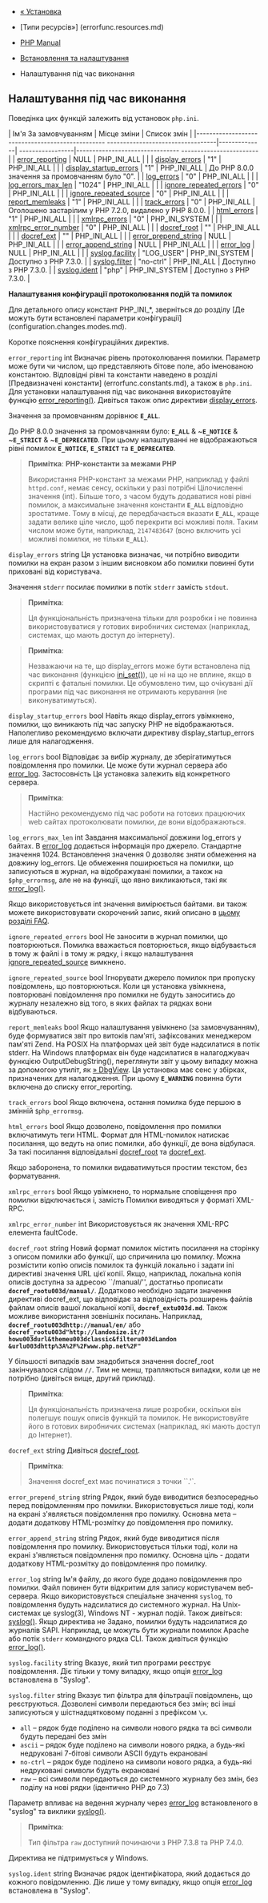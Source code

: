 - [« Установка](errorfunc.installation.md)
- [Типи ресурсів»] (errorfunc.resources.md)

- [PHP Manual](index.md)
- [Встановлення та налаштування](errorfunc.setup.md)
- Налаштування під час виконання

## Налаштування під час виконання

Поведінка цих функцій залежить від установок `php.ini`.

| Ім'я За замовчуванням | Місце зміни | Список змін |
|------------------------------------------------- ----------------------------------|--------------| -----------------|-------------------------------- ------------------------|
| [error_reporting](errorfunc.configuration.md#ini.error-reporting) | NULL | PHP_INI_ALL | |
| [display_errors](errorfunc.configuration.md#ini.display-errors) | "1" | PHP_INI_ALL | |
| [display_startup_errors](errorfunc.configuration.md#ini.display-startup-errors) | "1" | PHP_INI_ALL | До PHP 8.0.0 значення за промовчанням було "0". |
| [log_errors](errorfunc.configuration.md#ini.log-errors) | "0" | PHP_INI_ALL | |
| [log_errors_max_len](errorfunc.configuration.md#ini.log-errors-max-len) | "1024" | PHP_INI_ALL | |
| [ignore_repeated_errors](errorfunc.configuration.md#ini.ignore-repeated-errors) | "0" | PHP_INI_ALL | |
| [ignore_repeated_source](errorfunc.configuration.md#ini.ignore-repeated-source) | "0" | PHP_INI_ALL | |
| [report_memleaks](errorfunc.configuration.md#ini.report-memleaks) | "1" | PHP_INI_ALL | |
| [track_errors](errorfunc.configuration.md#ini.track-errors) | "0" | PHP_INI_ALL | Оголошено застарілим у PHP 7.2.0, видалено у PHP 8.0.0. |
| [html_errors](errorfunc.configuration.md#ini.md-errors) | "1" | PHP_INI_ALL | |
| [xmlrpc_errors](errorfunc.configuration.md#ini.xmlrpc-errors) | "0" | PHP_INI_SYSTEM | |
| [xmlrpc_error_number](errorfunc.configuration.md#ini.xmlrpc-error-number) | "0" | PHP_INI_ALL | |
| [docref_root](errorfunc.configuration.md#ini.docref-root) | "" | PHP_INI_ALL | |
| [docref_ext](errorfunc.configuration.md#ini.docref-ext) | "" | PHP_INI_ALL | |
| [error_prepend_string](errorfunc.configuration.md#ini.error-prepend-string) | NULL | PHP_INI_ALL | |
| [error_append_string](errorfunc.configuration.md#ini.error-append-string) | NULL | PHP_INI_ALL | |
| [error_log](errorfunc.configuration.md#ini.error-log) | NULL | PHP_INI_ALL | |
| [syslog.facility](errorfunc.configuration.md#ini.syslog.facility) | "LOG_USER" | PHP_INI_SYSTEM | Доступно з PHP 7.3.0. |
| [syslog.filter](errorfunc.configuration.md#ini.syslog.filter) | "no-ctrl" | PHP_INI_ALL | Доступно з PHP 7.3.0. |
| [syslog.ident](errorfunc.configuration.md#ini.syslog.ident) | "php" | PHP_INI_SYSTEM | Доступно з PHP 7.3.0. |

**Налаштування конфігурації протоколювання подій та помилок**

Для детального опису констант PHP_INI\_\*, зверніться до розділу [Де
можуть бути встановлені параметри
конфігурації] (configuration.changes.modes.md).

Коротке пояснення конфігураційних директив.

`error_reporting` int
Визначає рівень протоколювання помилки. Параметр може бути чи числом,
що представляють бітове поле, або іменованою константою.
Відповідні рівні та константи наведено в розділі [Предвизначені
константи] (errorfunc.constants.md), а також в `php.ini`. Для установки
налаштування під час виконання використовуйте функцію
[error_reporting()](function.error-reporting.md). Дивіться також
опис директиви
[display_errors](errorfunc.configuration.md#ini.display-errors).

Значення за промовчанням дорівнює **`E_ALL`**.

До PHP 8.0.0 значення за промовчанням було: **`E_ALL`** & \~**`E_NOTICE`**
& \~**`E_STRICT`** & \~**`E_DEPRECATED`**. При цьому налаштуванні не
відображаються рівні помилок **`E_NOTICE`**, **`E_STRICT`** та
**`E_DEPRECATED`**.

> **Примітка**: **PHP-константи за межами PHP**
>
> Використання PHP-констант за межами PHP, наприклад у файлі
> `httpd.conf`, немає сенсу, оскільки у разі потрібні
> Цілочисленні значення (int). Більше того, з часом будуть
> додаватися нові рівні помилок, а максимальне значення константи
> **`E_ALL`** відповідно зростатиме. Тому в місці, де
> передбачається вказати **`E_ALL`**, краще задати велике ціле число,
> щоб перекрити всі можливі поля. Таким числом може бути,
> наприклад, `2147483647` (воно включить усі можливі помилки, не тільки
> **`E_ALL`**).

`display_errors` string
Ця установка визначає, чи потрібно виводити помилки на екран разом з
іншим висновком або помилки повинні бути приховані від користувача.

Значення ``stderr`` посилає помилки в потік `stderr` замість `stdout`.

> **Примітка**:
>
> Ця функціональність призначена тільки для розробки і не повинна
> використовуватися у готових виробничих системах (наприклад,
> системах, що мають доступ до інтернету).

> **Примітка**:
>
> Незважаючи на те, що display_errors може бути встановлена під час
> виконання (функцією [ini_set()](function.ini-set.md)), це ні на
що не вплине, якщо в скрипті є фатальні помилки. Це обумовлено
> тим, що очікувані дії програми під час виконання не отримають
> керування (не виконуватимуться).

`display_startup_errors` bool
Навіть якщо display_errors увімкнено, помилки, що виникають під час запуску
PHP не відображаються. Наполегливо рекомендуємо включати директиву
display_startup_errors лише для налагодження.

`log_errors` bool
Відповідає за вибір журналу, де зберігатимуться повідомлення про
помилки. Це може бути журнал сервера або
[error_log](errorfunc.configuration.md#ini.error-log). Застосовність
Ця установка залежить від конкретного сервера.

> **Примітка**:
>
> Настійно рекомендуємо під час роботи на готових працюючих web сайтах
> протоколювати помилки, де вони відображаються.

`log_errors_max_len` int
Завдання максимальної довжини log_errors у байтах. В
[error_log](errorfunc.configuration.md#ini.error-log) додається
інформація про джерело. Стандартне значення 1024. Встановлення значення
0 дозволяє зняти обмеження на довжину log_errors. Це обмеження
поширюється на помилки, що записуються в журнал, на відображувані
помилки, а також на `$php_errormsg`, але не на функції, що явно викликаються,
такі як [error_log()](function.error-log.md).

Якщо використовується int значення вимірюється байтами. ви також можете
використовувати скорочений запис, який описано в [цьому розділі
FAQ](faq.using.md#faq.using.shorthandbytes).

`ignore_repeated_errors` bool
Не заносити в журнал помилки, що повторюються. Помилка вважається
повторюється, якщо відбувається в тому ж файлі і в тому ж рядку, і якщо
налаштування
[ignore_repeated_source](errorfunc.configuration.md#ini.ignore-repeated-source)
вимкнено.

`ignore_repeated_source` bool
Ігнорувати джерело помилок при пропуску повідомлень, що повторюються. Коли
ця установка увімкнена, повторювані повідомлення про помилки не будуть
заноситись до журналу незалежно від того, в яких файлах та рядках
вони відбуваються.

`report_memleaks` bool
Якщо налаштування увімкнено (за замовчуванням), буде формуватися звіт про
витоків пам'яті, зафіксованих менеджером пам'яті Zend. На POSIX
На платформах цей звіт буде надсилатися в потік stderr. На Windows
платформах він буде надсилатися в налагоджувач функцією OutputDebugString(),
переглянути звіт у цьому випадку можна за допомогою утиліт, як
[» DbgView](http://technet.microsoft.com/en-us/sysinternals/bb896647).
Ця установка має сенс у збірках, призначених для налагодження. При
цьому **`E_WARNING`** повинна бути включена до списку error_reporting.

`track_errors` bool
Якщо включена, остання помилка буде першою в змінній
`$php_errormsg`.

`html_errors` bool
Якщо дозволено, повідомлення про помилки включатимуть теги HTML. Формат
для HTML-помилок натискає посилання, що ведуть на опис
помилки, або функції, де вона відбулася. За такі посилання
відповідальні [docref_root](errorfunc.configuration.md#ini.docref-root)
та [docref_ext](errorfunc.configuration.md#ini.docref-ext).

Якщо заборонена, то помилки видаватимуться простим текстом, без
форматування.

`xmlrpc_errors` bool
Якщо увімкнено, то нормальне сповіщення про помилки відключається і, замість
Помилки виводяться у форматі XML-RPC.

`xmlrpc_error_number` int
Використовується як значення XML-RPC елемента faultCode.

`docref_root` string
Новий формат помилок містить посилання на сторінку з описом помилки або
функції, що спричинила цю помилку. Можна розмістити копію описів помилок та
функцій локально і задати ini директиві значення URL цієї копії. Якщо,
наприклад, локальна копія описів доступна за адресою ``/manual/'',
достатньо прописати **`docref_rootu003d/manual/`**. Додатково
необхідно задати значення директиві docref_ext, що відповідає за
відповідність розширень файлів файлам описів вашої локальної копії,
**`docref_extu003d.md`**. Також можливе використання зовнішніх посилань.
Наприклад, **`docref_rootu003dhttp://manual/en/`** або
**`docref_rootu003d"http://landonize.it/?howu003durl&themeu003dclassic&filteru003dLandon &urlu003dhttp%3A%2F%2Fwww.php.net%2F"`**

У більшості випадків вам знадобиться значення docref_root
закінчувалося слідом ``//``. Тим не менш, трапляються випадки, коли це не
потрібно (дивіться вище, другий приклад).

> **Примітка**:
>
> Ця функціональність призначена лише розробки, оскільки він
> полегшує пошук описів функцій та помилок. Не використовуйте його в
> готових виробничих системах (наприклад, які мають доступ до
> Інтернет).

`docref_ext` string
Дивіться [docref_root](errorfunc.configuration.md#ini.docref-root).

> **Примітка**:
>
> Значення docref_ext має починатися з точки ``.'`.

`error_prepend_string` string
Рядок, який буде виводитися безпосередньо перед повідомленням про
помилки. Використовується лише тоді, коли на екрані з'являється
повідомлення про помилку. Основна мета – додати додаткову
HTML-розмітку до повідомлення про помилку.

`error_append_string` string
Рядок, який буде виводитися після повідомлення про помилку. Використовується
тільки тоді, коли на екрані з'являється повідомлення про помилку. Основна
ціль - додати додаткову HTML-розмітку до повідомлення про помилку.

`error_log` string
Ім'я файлу, до якого буде додано повідомлення про помилки. Файл повинен
бути відкритим для запису користувачем веб-сервера. Якщо використовується
спеціальне значення `syslog`, то повідомлення будуть надсилатися до системного
журнал. На Unix-системах це syslog(3), Windows NT - журнал подій.
Також дивіться: [syslog()](function.syslog.md). Якщо директива не
Задано, помилки будуть надсилатися до журналів SAPI. Наприклад, це можуть
бути журнали помилок Apache або потік `stderr` командного рядка CLI.
Також дивіться функцію [error_log()](function.error-log.md).

`syslog.facility` string
Вказує, який тип програми реєструє повідомлення. Діє тільки
у тому випадку, якщо опція
[error_log](errorfunc.configuration.md#ini.error-log) встановлена в
"Syslog".

`syslog.filter` string
Вказує тип фільтра для фільтрації повідомлень, що реєструються.
Дозволені символи передаються без змін; всі інші записуються
у шістнадцятковому поданні з префіксом `\x`.

- `all` – рядок буде поділено на символи нового рядка та всі символи
будуть передані без змін
- `ascii` – рядок буде поділено на символи нового рядка, а будь-які
недруковані 7-бітові символи ASCII будуть екрановані
- `no-ctrl` – рядок буде поділено на символи нового рядка, а будь-які
недруковані символи будуть екрановані
- `raw` – всі символи передаються до системного журналу без змін, без
поділу на нові рядки (ідентично PHP до 7.3)

Параметр впливає на ведення журналу через
[error_log](errorfunc.configuration.md#ini.error-log) встановленого в
"syslog" та виклики [syslog()](function.syslog.md).

> **Примітка**:
>
> Тип фільтра `raw` доступний починаючи з PHP 7.3.8 та PHP 7.4.0.

Директива не підтримується у Windows.

`syslog.ident` string
Визначає рядок ідентифікатора, який додається до кожного
повідомленню. Діє лише у тому випадку, якщо опція
[error_log](errorfunc.configuration.md#ini.error-log) встановлена в
"Syslog".
